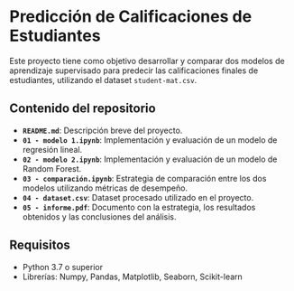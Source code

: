 # Predicción de Calificaciones de Estudiantes

Este proyecto tiene como objetivo desarrollar y comparar dos modelos de aprendizaje supervisado para predecir las calificaciones finales de estudiantes, utilizando el dataset `student-mat.csv`.

## Contenido del repositorio

- **`README.md`**: Descripción breve del proyecto.
- **`01 - modelo 1.ipynb`**: Implementación y evaluación de un modelo de regresión lineal.
- **`02 - modelo 2.ipynb`**: Implementación y evaluación de un modelo de Random Forest.
- **`03 - comparación.ipynb`**: Estrategia de comparación entre los dos modelos utilizando métricas de desempeño.
- **`04 - dataset.csv`**: Dataset procesado utilizado en el proyecto.
- **`05 - informe.pdf`**: Documento con la estrategia, los resultados obtenidos y las conclusiones del análisis.

## Requisitos

- Python 3.7 o superior
- Librerías: Numpy, Pandas, Matplotlib, Seaborn, Scikit-learn

